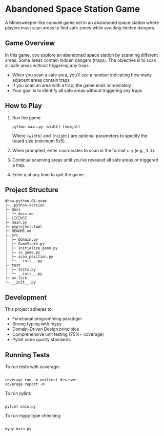 # Abandoned Space Station Game

A Minesweeper-like console game set in an abandoned space station where players must scan areas to find safe zones while avoiding hidden dangers.

## Game Overview

In this game, you explore an abandoned space station by scanning different areas. Some areas contain hidden dangers (traps). The objective is to scan all safe areas without triggering any traps.

- When you scan a safe area, you'll see a number indicating how many adjacent areas contain traps
- If you scan an area with a trap, the game ends immediately
- Your goal is to identify all safe areas without triggering any traps

## How to Play

1. Run the game:

   ```
   python main.py [width] [height]
   ```

   Where `[width]` and `[height]` are optional parameters to specify the board size (minimum 5x5).

2. When prompted, enter coordinates to scan in the format `x y` (e.g., `3 4`).

3. Continue scanning areas until you've revealed all safe areas or triggered a trap.

4. Enter `q` at any time to quit the game.

## Project Structure

```
dhbw-python-01-exam
├─ .python-version
├─ docs
│  └─ docs.md
├─ LICENSE
├─ main.py
├─ pyproject.toml
├─ README.md
├─ src
│  ├─ Domain.py
│  ├─ GameState.py
│  ├─ initialize_game.py
│  ├─ io_game.py
│  ├─ scan_position.py
│  └─ __init__.py
├─ test
│  ├─ tests.py
│  └─ __init__.py
├─ uv.lock
└─ __init__.py
```

## Development

This project adheres to:

- Functional programming paradigm
- Strong typing with mypy
- Domain-Driven Design principles
- Comprehensive unit testing (75%+ coverage)
- Pylint code quality standards

## Running Tests

To run tests with coverage:

```

coverage run -m unittest discover
coverage report -m

```

To run pylint:

```

pylint main.py

```

To run mypy type checking:

```

mypy main.py

```
